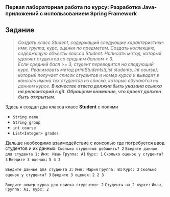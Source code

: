### Первая лабораторная работа по курсу: Разработка Java-приложений с использованием Spring Framework
## Задание
> *Создать класс Student, содержащий следующие характеристики: имя, группа, курс, оценки по предметам.*
> *Создать коллекцию, содержащую объекты класса Student.*
> *Написать метод, который удаляет студентов со средним баллом < 3.*  
> *Если средний балл >= 3, студент переводится на следующий курс.*
> *Реализовать метод printStudents(List<Student> students, int course), который получает список студентов и номер курса и выводит в консоль имена тех студентов из списка, которые обучаются на данном курсе.* 
> ***В качестве ответа должна быть указана ссылка на репозиторий в git. Обращаем внимание, что проект должен быть открытым.***

Здесь я создал два класса
класс **Student** 
с полями 

- `String name`
- `String group`
- `int course`
- `List<Integer> grades`


Дальше необходимо взаимодействие с консолью где потребуется ввод студентов и их данных:
`Сколько студентов добавить? 2`
`Введите данные для студента 1:`
`Имя: Иван`
`Группа: A1`
`Курс: 1`
`Сколько оценок у студента? 3`
`Введите 3 оценок:`
`5 4 3`

`Введите данные для студента 2:`
`Имя: Мария`
`Группа: B1`
`Курс: 2`
`Сколько оценок у студента? 3`
`Введите 3 оценок:`
`2 2 3`

`Введите номер курса для поиска студентов: 2`
`Студенты на 2 курсе:`
`Иван, Группа: A1, Курс: 2`


